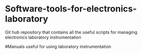 # Software-tools-for-electronics-laboratory
Git hub repository that contains all the useful scripts for managing electronics laboratory instrumentation

#Manuals useful for using laboratory instrumentation
